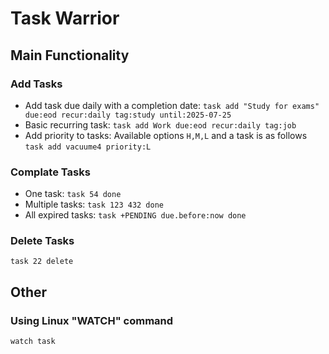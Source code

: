 # Task Warrior

## Main Functionality

### Add Tasks
- Add task due daily with a completion date: `task add "Study for exams" due:eod recur:daily tag:study until:2025-07-25`
- Basic recurring task: `task add Work due:eod recur:daily tag:job`
- Add priority to tasks: Available options `H,M,L` and a task is as follows `task add vacuume4 priority:L`

### Complate Tasks
- One task: `task 54 done`
- Multiple tasks: `task 123 432 done`
- All expired tasks: `task +PENDING due.before:now done`

### Delete Tasks
`task 22 delete`

## Other

### Using Linux "WATCH" command
`watch task`
